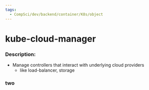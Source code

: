 ```yaml
---
tags:
  - CompSci/dev/backend/container/K8s/object
---
```

# kube-cloud-manager
### Description:
- Manage controllers that interact with underlying cloud providers
	- like load-balancer, storage
### two